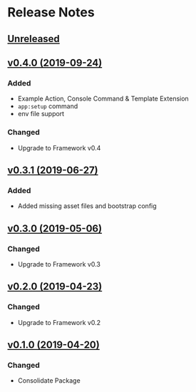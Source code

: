 # Release Notes

## [Unreleased](https://github.com/ixocreate/ixocreate/compare/v0.4.0...develop)

## [v0.4.0 (2019-09-24)](https://github.com/ixocreate/ixocreate/compare/0.3.1...0.4.0)
### Added
- Example Action, Console Command & Template Extension
- `app:setup` command
- env file support
### Changed
- Upgrade to Framework v0.4

## [v0.3.1 (2019-06-27)](https://github.com/ixocreate/ixocreate/compare/0.3.0...0.3.1)
### Added
- Added missing asset files and bootstrap config

## [v0.3.0 (2019-05-06)](https://github.com/ixocreate/ixocreate/compare/0.2.0...0.3.0)
### Changed
- Upgrade to Framework v0.3

## [v0.2.0 (2019-04-23)](https://github.com/ixocreate/ixocreate/compare/0.1.0...0.2.0)
### Changed
- Upgrade to Framework v0.2

## [v0.1.0 (2019-04-20)](https://github.com/ixocreate/ixocreate/compare/master...0.1.0)
### Changed
- Consolidate Package
